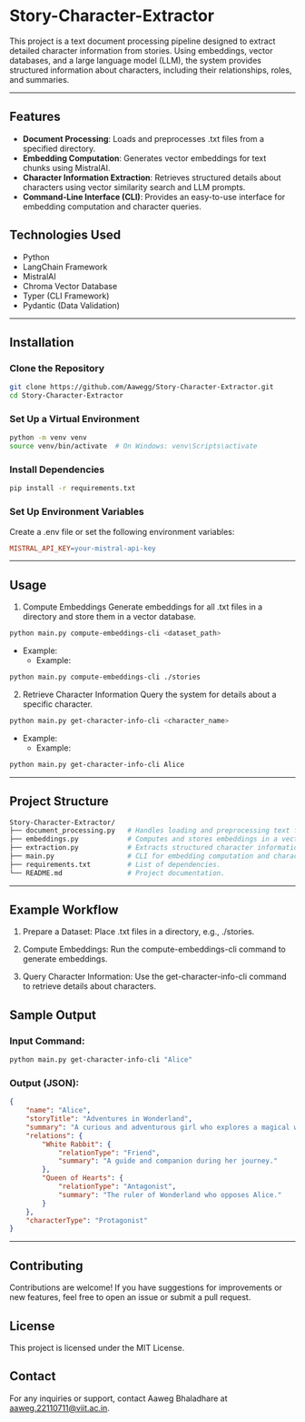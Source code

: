 # Story-Character-Extractor
This project is a text document processing pipeline designed to extract detailed character information from stories. Using embeddings, vector databases, and a large language model (LLM), the system provides structured information about characters, including their relationships, roles, and summaries.

---

## Features
* **Document Processing**: Loads and preprocesses .txt files from a specified directory.
* **Embedding Computation**: Generates vector embeddings for text chunks using MistralAI.
* **Character Information Extraction**: Retrieves structured details about characters using vector similarity search and LLM prompts.
* **Command-Line Interface (CLI)**: Provides an easy-to-use interface for embedding computation and character queries.
## Technologies Used
* Python
* LangChain Framework
* MistralAI
* Chroma Vector Database
* Typer (CLI Framework)
* Pydantic (Data Validation)

---

## Installation
### Clone the Repository

```bash
git clone https://github.com/Aawegg/Story-Character-Extractor.git
cd Story-Character-Extractor

```
### Set Up a Virtual Environment

```bash
python -m venv venv
source venv/bin/activate  # On Windows: venv\Scripts\activate
```

### Install Dependencies

```bash
pip install -r requirements.txt
```

### Set Up Environment Variables
  Create a .env file or set the following environment variables:

```makefile
MISTRAL_API_KEY=your-mistral-api-key
```

---

## Usage
1. Compute Embeddings
Generate embeddings for all .txt files in a directory and store them in a vector database.

```bash
python main.py compute-embeddings-cli <dataset_path>
```
* Example:
  * Example:
```bash
python main.py compute-embeddings-cli ./stories
```

2. Retrieve Character Information
Query the system for details about a specific character.

```bash
python main.py get-character-info-cli <character_name>
```

* Example:
  * Example:
```bash
python main.py get-character-info-cli Alice
```

---

## Project Structure
```bash
Story-Character-Extractor/
├── document_processing.py   # Handles loading and preprocessing text files.
├── embeddings.py            # Computes and stores embeddings in a vector database.
├── extraction.py            # Extracts structured character information using LLMs.
├── main.py                  # CLI for embedding computation and character queries.
├── requirements.txt         # List of dependencies.
└── README.md                # Project documentation.
```
---

## Example Workflow
1. Prepare a Dataset:
  Place .txt files in a directory, e.g., ./stories.

2. Compute Embeddings:
  Run the compute-embeddings-cli command to generate embeddings.

3. Query Character Information:
  Use the get-character-info-cli command to retrieve details about characters.

## Sample Output
### Input Command:
```bash
python main.py get-character-info-cli "Alice"
```
### Output (JSON):
```json
{
    "name": "Alice",
    "storyTitle": "Adventures in Wonderland",
    "summary": "A curious and adventurous girl who explores a magical world.",
    "relations": {
        "White Rabbit": {
            "relationType": "Friend",
            "summary": "A guide and companion during her journey."
        },
        "Queen of Hearts": {
            "relationType": "Antagonist",
            "summary": "The ruler of Wonderland who opposes Alice."
        }
    },
    "characterType": "Protagonist"
}
```
---

## Contributing
Contributions are welcome! If you have suggestions for improvements or new features, feel free to open an issue or submit a pull request.

## License
This project is licensed under the MIT License.

## Contact
For any inquiries or support, contact Aaweg Bhaladhare at aaweg.22110711@viit.ac.in.

